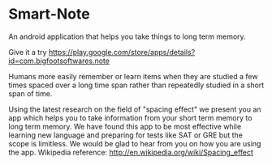 Smart-Note
==========

An android application that helps you take things to long term memory.

Give it a try
https://play.google.com/store/apps/details?id=com.bigfootsoftwares.note

Humans more easily remember or learn items when they are studied a few times spaced over a long time span rather than repeatedly studied in a short span of time.

Using the latest research on the field of "spacing effect" we present you an app which helps you to take information from your short term memory to long term memory.
We have found this app to be most effective while learning new language and preparing for tests like SAT or GRE but the scope is limitless. We would be glad to hear from you on how you are using the app.
Wikipedia reference:
http://en.wikipedia.org/wiki/Spacing_effect


